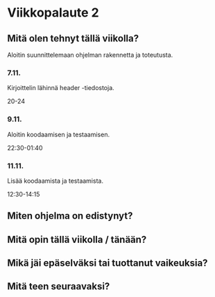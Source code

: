 # Viikkopalaute 2

## Mitä olen tehnyt tällä viikolla?
Aloitin suunnittelemaan ohjelman rakennetta ja toteutusta.
### 7.11.
Kirjoittelin lähinnä header -tiedostoja.

20-24

### 9.11.
Aloitin koodaamisen ja testaamisen.

22:30-01:40

### 11.11.
Lisää koodaamista ja testaamista.

12:30-14:15

## Miten ohjelma on edistynyt?

## Mitä opin tällä viikolla / tänään?

## Mikä jäi epäselväksi tai tuottanut vaikeuksia?

## Mitä teen seuraavaksi?